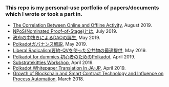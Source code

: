 ### This repo is my personal-use portfolio of papers/documents which I wrote or took a part in.
- [The Correlation Between Online and Offline Activity](Social_Analysis_In_Perl/Social_Analysis.pdf), August 2019.
- [NPoS(Nominated Proof-of-Stage)とは](https://medium.com/unchained-tokyo/npos-d1aefb95406e), July 2019.
- [政府の中抜きによるDAOの誕生](https://medium.com/unchained-tokyo/why-governance-is-needed-in-crypto-ecosystem-eec91eaaad01), May 2019.
- [Polkadotガバナンス解説](https://medium.com/unchained-tokyo/polkadot-governance-9853279f4a76), May 2019.
- [Liberal Radicalism要約-QVを使った公共物の最適提供](https://medium.com/unchained-tokyo/liberal-radicalism-b64ea0645478), May 2019.
- [Polkadot for dummies 初心者のためのPolkadot](https://link.medium.com/EXHDwcrXQV), April 2019.
- [Substratekitties Workshop](https://masakiminamide.github.io/substratekitties/#/), April 2019.
- [Polkadot Whitepaper Translation In JA-JP](./pdf/Polkadot_WP_JA.pdf), April 2019.
- [Growth of Blockchain and Smart Contract Technology and Influence on Process Automation](./pdf/Blockchain_Process_Automation.pdf), March 2018.

